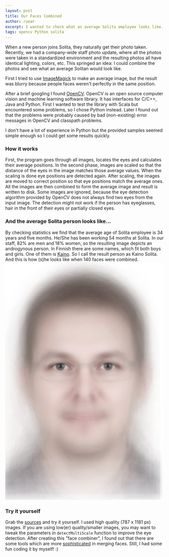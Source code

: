```yaml
---
layout: post
title: Our Faces Combined
author: ruoat
excerpt: I wanted to check what an average Solita employee looks like. I had images of all Solita employees' faces, OpenCV-library, Python and some free time.
tags: opencv Python solita
---
```

When a new person joins Solita, they naturally get their photo taken. Recently, we had a company-wide staff photo update, where all the photos were taken in a standardized environment and the resulting photos all have identical lighting, colors, etc. This springed an idea: I could combine the photos and see what an average Solitan would look like.

First I tried to use [ImageMagick](http://www.imagemagick.org) to make an average image, but the result was blurry because people faces weren't perfectly in the same position.

After a brief googling I found [OpenCV](http://opencv.org/). OpenCV is an open source computer vision and machine learning software library. It has interfaces for C/C++, Java and Python. First I wanted to test the library with Scala but encountered some problems, so I chose Python instead. Later I found out that the problems were probably caused by bad (non-existing) error messages in OpenCV and classpath problems.

I don't have a lot of experience in Python but the provided samples seemed simple enough so I could get some results quickly.

### How it works ###
First, the program goes through all images, locates the eyes and calculates their average positions. In the second phase, images are scaled so that the distance of the eyes in the image matches those average values. When the scaling is done eye positions are detected again.
After scaling, the images are moved to correct position so that eye positions match the average ones. All the images are then combined to form the average image and result is written to disk.
Some images are ignored, because the eye detection algorithm provided by OpenCV does not always find two eyes from the input image. The detection might not work if the person has eyeglasses, hair in the front of their eyes or partially closed eyes.

### And the average Solita person looks like... ###
By checking statistics we find that the average age of Solita employee is 34 years and five months. He/She has been working 54 months at Solita. In our staff, 82% are men and 18% women, so the resulting image depicts an androgynous person.
In Finnish there are some names, which fit both boys and girls. One of them is [Kaino](http://fi.wikipedia.org/wiki/Kaino). So I call the  result person as Kaino Solita. And this is how (s)he looks like when 140 faces were combined.
[![kaino_solita](/img/the-average-joe/small/average_solita_140.jpg)](/img/the-average-joe/average_solita_140.jpg)

### Try it yourself ###
Grab the [sources](https://github.com/ruoat/averageface) and try it yourself. I used high quality  (787 x 1181 px) images. If you are using low(er) quality/smaller images, you may want to tweak the parameters in `detectMultiScale` function to improve the eye detection.
After creating this "face combiner", I found out that there are some tools which are more [sophisticated](http://faceresearch.org/demos/average) in merging faces. Still, I had some fun coding it by myself! :)
